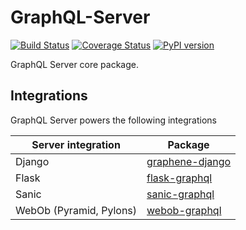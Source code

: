 # GraphQL-Server

[![Build Status](https://travis-ci.org/graphql-python/graphql-server-core.svg?branch=master)](https://travis-ci.org/graphql-python/graphql-server-core) [![Coverage Status](https://coveralls.io/repos/graphql-python/graphql-server-core/badge.svg?branch=master&service=github)](https://coveralls.io/github/graphql-python/graphql-server-core?branch=master) [![PyPI version](https://badge.fury.io/py/graphql-server-core.svg)](https://badge.fury.io/py/graphql-server-core)

GraphQL Server core package.

## Integrations

GraphQL Server powers the following integrations

| Server integration   |   Package |
|---------------|-------------------|
| Django        |  [graphene-django](https://github.com/graphql-python/graphene-django/)  |
| Flask    |  [flask-graphql](https://github.com/graphql-python/flask-graphql/)  |
| Sanic    |  [sanic-graphql](https://github.com/graphql-python/sanic-graphql/)  |
| WebOb (Pyramid, Pylons)    |  [webob-graphql](https://github.com/graphql-python/webob-graphql/)  |
